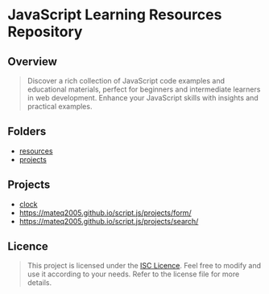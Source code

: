 # JavaScript Learning Resources Repository

## Overview

> Discover a rich collection of JavaScript code examples and educational materials, perfect for beginners and intermediate learners in web development. Enhance your JavaScript skills with insights and practical examples.

## Folders

- [resources](resources)
- [projects](projects)

## Projects

- [clock](projects/clock)
- https://mateq2005.github.io/script.js/projects/form/
- https://mateq2005.github.io/script.js/projects/search/

## Licence

> This project is licensed under the [ISC Licence](LICENCE.md). Feel free to modify and use it according to your needs. Refer to the license file for more details.
